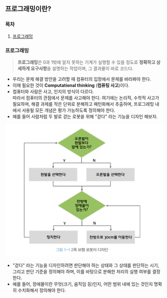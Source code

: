## 프로그래밍이란?

### 목차

1. [프로그래밍](#프로그래밍)


### 프로그래밍

> **프로그래밍**은 0과 1밖에 알지 못하는 기계가 실행할 수 있을 정도로 **정확하고 상세하게 요구사항**을 설명하는 작업이며, 
> 그 결과물이 바로 코드다.

- 우리는 문제 해결 방안을 고려할 때 컴퓨터의 입장에서 문제를 바라봐야 한다.
- 이때 필요한 것이 **Computational thinking** (**컴퓨팅 사고**)이다.
- 컴퓨터와 사람은 사고, 인지의 방식이 다르다.    
  따라서 컴퓨터의 관점에서 문제를 사고해야 한다. 여기에는 논리적, 수학적 사고가 필요하며, 해결 과제를 작은 단위로 분해하고 패턴화해서 추출하며, 프로그래밍 내에서 사용될 모든 개념은 평가 가능하도록 정의해야 한다.
- 예를 들어 사람처럼 두 발로 걷는 로봇을 위해 "걷다" 라는 기능을 디자인 해보자.

![2족 보행 로봇의 디자인](../../assets/chapter01/2족%20보행%20로봇의%20디자인.png)
- "걷다" 라는 기능을 디자인하려면 판단해야 하는 상태와 그 상태를 판단하는 시기, 그리고 판단 기준을 정의해야 하며, 이를 바탕으로 분해한 처리의 실행 여부를 결정한다.
- 예를 들어, 장애물이란 무엇(크기, 움직임 등)인지, 어떤 범위 내에 있는 것인지 명확히 수치화해서 정의해야 한다.

